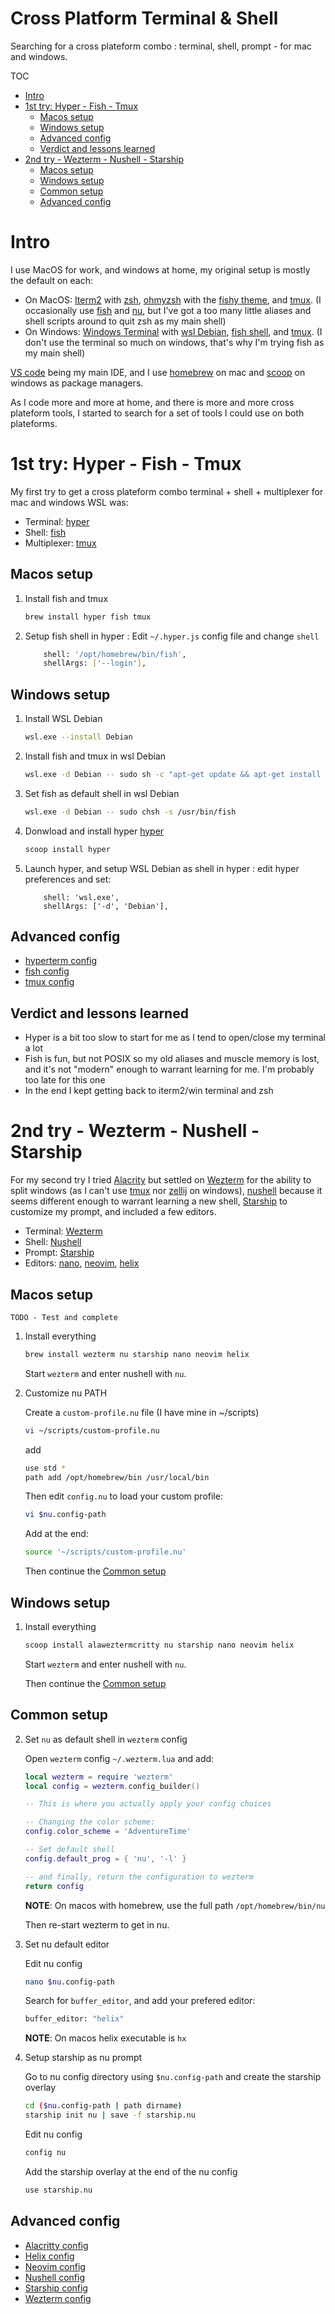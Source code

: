 # Cross Platform Terminal & Shell <!-- omit in toc -->
Searching for a cross plateform combo : terminal, shell, prompt - for mac and windows.

TOC
- [Intro](#intro)
- [1st try: Hyper - Fish - Tmux](#1st-try-hyper---fish---tmux)
	- [Macos setup](#macos-setup)
	- [Windows setup](#windows-setup)
	- [Advanced config](#advanced-config)
	- [Verdict and lessons learned](#verdict-and-lessons-learned)
- [2nd try - Wezterm - Nushell - Starship](#2nd-try---wezterm---nushell---starship)
	- [Macos setup](#macos-setup-1)
	- [Windows setup](#windows-setup-1)
	- [Common setup](#common-setup)
	- [Advanced config](#advanced-config-1)

# Intro

I use MacOS for work, and windows at home, my original setup is mostly the default on each:

- On MacOS: [Iterm2](https://iterm2.com/) with [zsh](https://www.zsh.org/), [ohmyzsh](https://ohmyz.sh/) with the [fishy theme](https://github.com/ohmyzsh/ohmyzsh/wiki/Themes#fishy), and [tmux](https://github.com/tmux/tmux/wiki). (I occasionally use [fish](https://fishshell.com/) and [nu](https://www.nushell.sh/), but I've got a too many little aliases and shell scripts around to quit zsh as my main shell)
- On Windows: [Windows Terminal](https://aka.ms/terminal) with [wsl Debian](https://wiki.debian.org/InstallingDebianOn/Microsoft/Windows/SubsystemForLinux), [fish shell](https://fishshell.com/), and [tmux](https://github.com/tmux/tmux/wiki). (I don't use the terminal so much on windows, that's why I'm trying fish as my main shell)

[VS code](https://code.visualstudio.com/) being my main IDE, and I use [homebrew](https://brew.sh/) on mac and [scoop](https://scoop.sh/) on windows as package managers.

As I code more and more at home, and there is more and more cross plateform tools, I started to search for a set of tools I could use on both plateforms.

# 1st try: Hyper - Fish - Tmux

My first try to get a cross plateform combo terminal + shell + multiplexer for mac and windows WSL was:

- Terminal: [hyper](https://hyper.is/)
- Shell: [fish](https://fishshell.com/)
- Multiplexer: [tmux](https://github.com/tmux/tmux/wiki)

## Macos setup

1. Install fish and tmux
	```sh
	brew install hyper fish tmux
	```
2. Setup fish shell in hyper : Edit `~/.hyper.js` config file and change `shell`
	```sh
		shell: '/opt/homebrew/bin/fish',
		shellArgs: ['--login'],
	```

## Windows setup

1. Install WSL Debian
	```sh
	wsl.exe --install Debian
	```
1. Install fish and tmux in wsl Debian
	```sh
	wsl.exe -d Debian -- sudo sh -c "apt-get update && apt-get install fish tmux"
	```
1. Set fish as default shell in wsl Debian
	```sh
	wsl.exe -d Debian -- sudo chsh -s /usr/bin/fish
	```
1. Donwload and install hyper [hyper](https://hyper.is/)
	```sh
	scoop install hyper
	```
1. Launch hyper, and setup WSL Debian as shell in hyper : edit hyper preferences and set:
	```
		shell: 'wsl.exe',
		shellArgs: ['-d', 'Debian'],
	```

## Advanced config

- [hyperterm config](./advanced_configs/hyperterm-config.md)
- [fish config](./advanced_configs/fish-config.md)
- [tmux config](./advanced_configs/tmux-config.md)

## Verdict and lessons learned
- Hyper is a bit too slow to start for me as I tend to open/close my terminal a lot
- Fish is fun, but not POSIX so my old aliases and muscle memory is lost, and it's not "modern" enough to warrant learning for me. I'm probably too late for this one
- In the end I kept getting back to iterm2/win terminal and zsh

# 2nd try - Wezterm - Nushell - Starship

For my second try I tried [Alacrity](https://alacritty.org/) but settled on [Wezterm](https://wezfurlong.org/wezterm/index.html) for the ability to split windows (as I can't use [tmux](https://github.com/tmux/tmux/wiki) nor [zellij](https://zellij.dev/) on windows), [nushell](https://www.nushell.sh/) because it seems different enough to warrant learning a new shell, [Starship](https://starship.rs/) to customize my prompt, and included a few editors.

- Terminal: [Wezterm](https://wezfurlong.org/wezterm/index.html)
- Shell: [Nushell](https://www.nushell.sh/)
- Prompt: [Starship](https://starship.rs/)
- Editors: [nano](https://www.nano-editor.org/), [neovim](https://neovim.io/), [helix](https://helix-editor.com/)
  
## Macos setup

`TODO - Test and complete`

1. Install everything

	```sh
	brew install wezterm nu starship nano neovim helix
	```
	Start `wezterm` and enter nushell with `nu`.

1. Customize nu PATH

	Create a `custom-profile.nu` file (I have mine in ~/scripts)
	```sh
	vi ~/scripts/custom-profile.nu
	```
	add
	```sh
	use std *
	path add /opt/homebrew/bin /usr/local/bin
	```
	
	Then edit `config.nu` to load your custom profile:
	```sh
	vi $nu.config-path
	```
	
	Add at the end:
	```sh
	source '~/scripts/custom-profile.nu' 
	```
	Then continue the [Common setup](#common-setup)
 	
## Windows setup

1. Install everything
   
	```sh
	scoop install alaweztermcritty nu starship nano neovim helix
	```
	Start `wezterm` and enter nushell with `nu`.

	Then continue the [Common setup](#common-setup)

## Common setup

2. Set `nu` as default shell in `wezterm` config
   
	Open `wezterm` config `~/.wezterm.lua` and add:

	```lua
	local wezterm = require 'wezterm'
	local config = wezterm.config_builder()

	-- This is where you actually apply your config choices

	-- Changing the color scheme:
	config.color_scheme = 'AdventureTime'

	-- Set default shell
	config.default_prog = { 'nu', '-l' }

	-- and finally, return the configuration to wezterm
	return config
	```

	**NOTE**: On macos with homebrew, use the full path `/opt/homebrew/bin/nu`

	Then re-start wezterm to get in nu.

3. Set nu default editor
   
	Edit nu config
	```sh
	nano $nu.config-path
	```
	Search for `buffer_editor`, and add your prefered editor:
	```sh
	buffer_editor: "helix" 
	```
 	**NOTE**: On macos helix executable is `hx`
 
4. Setup starship as nu prompt
  
  	Go to nu config directory using `$nu.config-path` and create the starship overlay
	```sh
	cd ($nu.config-path | path dirname)
	starship init nu | save -f starship.nu
	```
  	Edit nu config
	```sh
	config nu
	```
	Add the starship overlay at the end of the nu config
	```sh
	use starship.nu
	```

## Advanced config

- [Alacritty config](./advanced_configs/alacritty-config.md)
- [Helix config](./advanced_configs/helix-config.md)
- [Neovim config](./advanced_configs/neovim-config.md)
- [Nushell config](./advanced_configs/nushell-config.md)
- [Starship config](./advanced_configs/starship-config.md)
- [Wezterm config](./advanced_configs/wezterm-config.md)
